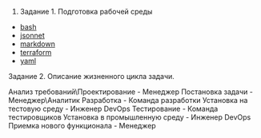 1.  Задание 1. Подготовка рабочей среды
  *  [bash](https://github.com/Atlipoka/education/blob/main/bash%20%D0%9A%D0%B0%D0%B1%D0%B0%D0%B5%D0%B2%20%D0%9C.%D0%A1..png)
  *  [jsonnet](https://github.com/Atlipoka/education/blob/main/jsonnet-%D0%9A%D0%B0%D0%B1%D0%B0%D0%B5%D0%B2%20%D0%9C.%D0%A1..png)
  *  [markdown](https://github.com/Atlipoka/education/blob/main/markdown%20%D0%9A%D0%B0%D0%B1%D0%B0%D0%B5%D0%B2%20%D0%9C.%D0%A1..png)
  *  [terraform](https://github.com/Atlipoka/education/blob/main/terraform-%D0%9A%D0%B0%D0%B1%D0%B0%D0%B5%D0%B2%20%D0%9C.%D0%A1..png)
  *  [yaml](https://github.com/Atlipoka/education/blob/main/yaml%20%D0%9A%D0%B0%D0%B1%D0%B0%D0%B5%D0%B2%20%D0%9C.%D0%A1..png)

Задание 2. Описание жизненного цикла задачи.

Анализ требований\Проектирование - Менеджер
Постановка задачи - Менеджер\Аналитик
Разработка - Команда разработки
Установка на тестовую среду - Инженер DevOps
Тестирование - Команда тестировщиков
Установка в промышленную среду - Инженер DevOps
Приемка нового функционала - Менеджер
